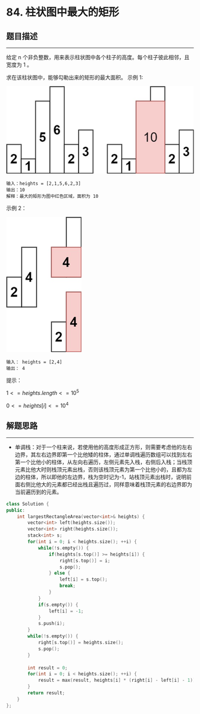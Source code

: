 # 84. 柱状图中最大的矩形

## 题目描述

---

给定 n 个非负整数，用来表示柱状图中各个柱子的高度。每个柱子彼此相邻，且宽度为 1 。

求在该柱状图中，能够勾勒出来的矩形的最大面积。
示例 1:

![](./84-1.jpg)

```
输入：heights = [2,1,5,6,2,3]
输出：10
解释：最大的矩形为图中红色区域，面积为 10
```

示例 2：

![](./84-2.jpg)

```
输入： heights = [2,4]
输出： 4
```

提示：

$1 <= heights.length <=10^5$

$0 <= heights[i] <= 10^4$

## 解题思路

---

- 单调栈：对于一个柱来说，若使用他的高度形成正方形，则需要考虑他的左右边界，其左右边界即第一个比他矮的柱体，通过单调栈遍历数组可以找到左右第一个比他小的柱体，从左向右遍历，左侧元素先入栈，右侧后入栈；当栈顶元素比他大时则栈顶元素出栈，否则该栈顶元素为第一个比他小的，且都为左边的柱体，所以即他的左边界，栈为空时记为-1，站栈顶元素出栈时，说明前面右侧比他大的元素都已经出栈且遍历过，同样意味着栈顶元素的右边界即为当前遍历到的元素。

```cpp
class Solution {
public:
    int largestRectangleArea(vector<int>& heights) {
        vector<int> left(heights.size());
        vector<int> right(heights.size());
        stack<int> s;
        for(int i = 0; i < heights.size(); ++i) {
            while(!s.empty()) {
                if(heights[s.top()] >= heights[i]) {
                    right[s.top()] = i;
                    s.pop();
                } else {
                    left[i] = s.top();
                    break;
                }
            }
            if(s.empty()) {
                left[i] = -1;
            }
            s.push(i);
        }
        while(!s.empty()) {
            right[s.top()] = heights.size();
            s.pop();
        }

        int result = 0;
        for(int i = 0; i < heights.size(); ++i) {
            result = max(result, heights[i] * (right[i] - left[i] - 1));
        }
        return result;
    }
};

```

